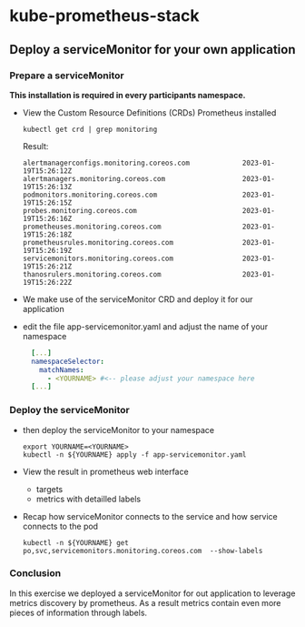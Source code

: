 # kube-prometheus-stack

## Deploy a serviceMonitor for your own application

### Prepare a serviceMonitor

**This installation is required in every participants namespace.**

* View the Custom Resource Definitions (CRDs) Prometheus installed

  ```shell
  kubectl get crd | grep monitoring
  ```

  Result:
  
  ```shell
  alertmanagerconfigs.monitoring.coreos.com             2023-01-19T15:26:12Z
  alertmanagers.monitoring.coreos.com                   2023-01-19T15:26:13Z
  podmonitors.monitoring.coreos.com                     2023-01-19T15:26:15Z
  probes.monitoring.coreos.com                          2023-01-19T15:26:16Z
  prometheuses.monitoring.coreos.com                    2023-01-19T15:26:18Z
  prometheusrules.monitoring.coreos.com                 2023-01-19T15:26:19Z
  servicemonitors.monitoring.coreos.com                 2023-01-19T15:26:21Z
  thanosrulers.monitoring.coreos.com                    2023-01-19T15:26:22Z
  ```

* We make use of the serviceMonitor CRD and deploy it for our application

* edit the file app-servicemonitor.yaml and adjust the name of your namespace

  ```yaml
    [...]
    namespaceSelector:
      matchNames:
        - <YOURNAME> #<-- please adjust your namespace here
    [...]
  ```

### Deploy the serviceMonitor

* then deploy the serviceMonitor to your namespace 

  ```shell
  export YOURNAME=<YOURNAME>
  kubectl -n ${YOURNAME} apply -f app-servicemonitor.yaml
  ```
* View the result in prometheus web interface
  * targets
  * metrics with detailled labels

* Recap how serviceMonitor connects to the service and how service connects to the pod

  ```shell
  kubectl -n ${YOURNAME} get po,svc,servicemonitors.monitoring.coreos.com  --show-labels
  ```

### Conclusion

In this exercise we deployed a serviceMonitor for out application to leverage metrics discovery
by prometheus. As a result metrics contain even more pieces of information through labels.

